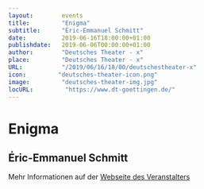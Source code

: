 ```yaml
---
layout:        events
title:         "Enigma"
subtitle:      "Éric-Emmanuel Schmitt"
date:          2019-06-16T18:00:00+01:00
publishdate:   2019-06-06T00:00:00+01:00
author:        "Deutsches Theater - x"
place:         "Deutsches Theater - x"
URL:           "/2019/06/16/18/00/deutschestheater-x"
icon:         "deutsches-theater-icon.png"
image:         "deutsches-theater-img.jpg"
locURL:         "https://www.dt-goettingen.de/"
---
```


Enigma
===========

Éric-Emmanuel Schmitt
-----------



Mehr Informationen auf der [Webseite des Veranstalters](https://www.dt-goettingen.de/stueck/enigma/)
